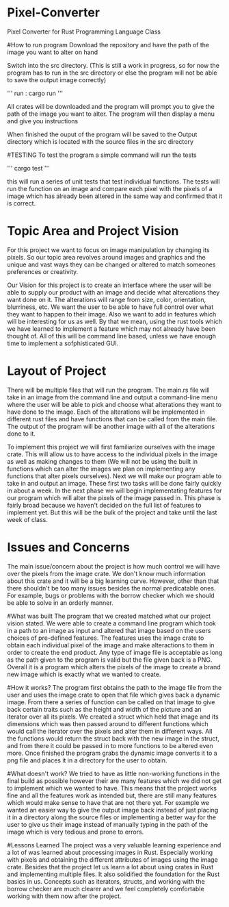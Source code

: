 # Pixel-Converter
Pixel Converter for Rust Programming Language Class

#How to run program
Download the repository and have the path of the image you want to alter on hand

Switch into the src directory.
(This is still a work in progress, so for now the program has to run in the src directory or else the program will not be able
to save the output image correctly)

'''
run : cargo run
'''

All crates will be downloaded and the program will prompt you to give the path of the image you want to alter.
The program will then display a menu and give you instructions

When finished the ouput of the program will be saved to the Output directory which is located with the source files in
the src directory

#TESTING
To test the program a simple command will run the tests

'''
cargo test
'''

this will run a series of unit tests that test individual functions. The tests will run the function on an image and compare each pixel
with the pixels of a image which has already been altered in the same way and confirmed that it is correct.

# Topic Area and Project Vision
For this project we want to focus on image manipulation by changing its pixels. So our topic area revolves around images and graphics and
the unique and vast ways they can be changed or altered to match someones preferences or creativity.

Our Vision for this project is to create an interface where the user will be able to supply our product with an image and decide what
altercations they want done on it. The alterations will range from size, color, orientation, blurriness, etc. We want the user to be
able to have full control over what they want to happen to their image. Also we want to add in features which will be interesting for us
as well. By that we mean, using the rust tools which we have learned to implement a feature which may not already have been thought of.
All of this will be command line based, unless we have enough time to implement a sofphisticated GUI.

# Layout of Project
There will be multiple files that will run the program. The main.rs file will take in an image from the command line and output a command-line menu
where the user will be able to pick and choose what alterations they want to have done to the image. Each of the alterations will be implemented
in different rust files and have functions that can be called from the main file. The output of the program will be another image with all of the
alterations done to it.

To implement this project we will first familiarize ourselves with the image crate. This will allow us to have access to the individual
pixels in the image as well as making changes to them (We will not be using the built in functions which can alter the images
we plan on implementing any functions that alter pixels ourselves). Next we will make our program able to take in and output an image.
These first two tasks will be done fairly quickly in about a week. In the next phase we will begin implementating features for our program
which will alter the pixels of the image passed in. This phase is fairly broad because we haven't decided on the full list of features
to implement yet. But this will be the bulk of the project and take until the last week of class.

# Issues and Concerns
The main issue/concern about the project is how much control we will have over the pixels from the image crate. We don't know much information
about this crate and it will be a big learning curve. However, other than that there shouldn't be too many issues besides the normal predicatable
ones. For example, bugs or problems with the borrow checker which we should be able to solve in an orderly manner.

#What was built
The program that we created matched what our project vision stated. We were able to create a command line program which took in a path to an image as
input and altered that image based on the users choices of pre-defined features. The features uses the image crate to obtain each individual pixel of
the image and make alteractions to them in order to create the end product. Any type of image file is acceptable as long as the path given to the
program is valid but the file given back is a PNG. Overall it is a program which alters the pixels of the image to create a brand new image which is
exactly what we wanted to create.

#How it works?
The program first obtains the path to the image file from the user and uses the image crate to open that file which gives back a dynamic image. From
there a series of function can be called on that image to give back certain traits such as the height and width of the picture and an iterator over
all its pixels. We created a struct which held that image and its dimensions which was then passed around to different functions which would call
the iterator over the pixels and alter them in different ways. All the functions would return the struct back with the new image in the struct, and
from there it could be passed in to more functions to be altered even more. Once finished the program grabs the dynamic image converts it to a png
file and places it in a directory for the user to obtain.

#What doesn't work?
We tried to have as little non-working functions in the final build as possible however their are many features which we did not get to implement
which we wanted to have. This means that the project works fine and all the features work as intended but, there are still many features which 
would make sense to have that are not there yet. For example we wanted an easier way to give the output image back instead of just placing it in
a directory along the source files or implementing a better way for the user to give us their image instead of manually typing in the path of the
image which is very tedious and prone to errors.

#Lessons Learned
The project was a very valuable learning experience and a lot of was learned about processing images in Rust. Especially working with pixels and
obtaining the different attributes of images using the image crate. Besides that the project let us learn a lot about using crates in Rust and
implementing multiple files. It also solidified the foundation for the Rust basics in us. Concepts such as iterators, structs, and working with
the borrow checker are much clearer and we feel completely comfortable working with them now after the project.

